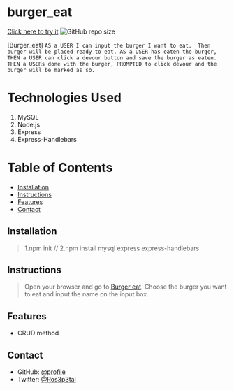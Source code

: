 # burger_eat
[Click here to try it](https://burger-eat-42.herokuapp.com/)
![GitHub repo size](https://img.shields.io/github/repo-size/Kathleen-Y/Burger_eat?logo=github)

[Burger_eat] 
`AS a USER I can input the burger I want to eat. 
Then burger will be placed ready to eat. AS a USER has eaten the burger,
THEN a USER can click a devour button and save the burger as eaten.
THEN a USERs done with the burger,
PROMPTED to click devour and the burger will be marked as so.
`
# Technologies Used
1. MySQL
2. Node.js
2. Express
3. Express-Handlebars

# Table of Contents
* [Installation](#installation)
* [Instructions](#instructions)
* [Features](#features)
* [Contact](#contact)

## Installation
> 1.npm init // 2.npm install mysql express express-handlebars

## Instructions
> Open your browser and go to [Burger eat](https://burger-eat-42.herokuapp.com/). Choose the burger you want to eat and input the name on the input box. 

## Features
* CRUD method

## Contact
* GitHub: [@profile](https://github.com/Kathleen-Y)
* Twitter: [@Ros3p3tal](https://twitter.com/Ros3p3tal)
